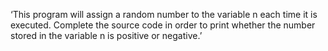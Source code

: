 ‘This program will assign a random number to the variable n each time it is executed. Complete the source code in order to print whether the number stored in the variable n is positive or negative.’

